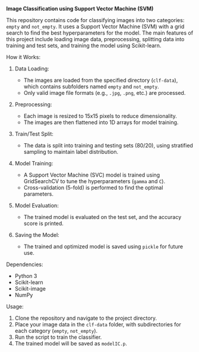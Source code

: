 **Image Classification using Support Vector Machine (SVM)**

This repository contains code for classifying images into two categories: `empty` and `not_empty`. It uses a Support Vector Machine (SVM) with a grid search to find the best hyperparameters for the model. The main features of this project include loading image data, preprocessing, splitting data into training and test sets, and training the model using Scikit-learn.

How it Works:
1. Data Loading:
   - The images are loaded from the specified directory (`clf-data`), which contains subfolders named `empty` and `not_empty`.
   - Only valid image file formats (e.g., `.jpg`, `.png`, etc.) are processed.

2. Preprocessing:
   - Each image is resized to 15x15 pixels to reduce dimensionality.
   - The images are then flattened into 1D arrays for model training.

3. Train/Test Split:
   - The data is split into training and testing sets (80/20), using stratified sampling to maintain label distribution.

4. Model Training:
   - A Support Vector Machine (SVC) model is trained using GridSearchCV to tune the hyperparameters (`gamma` and `C`).
   - Cross-validation (5-fold) is performed to find the optimal parameters.

5. Model Evaluation:
   - The trained model is evaluated on the test set, and the accuracy score is printed.

6. Saving the Model:
   - The trained and optimized model is saved using `pickle` for future use.

Dependencies:
- Python 3
- Scikit-learn
- Scikit-image
- NumPy

Usage:
1. Clone the repository and navigate to the project directory.
2. Place your image data in the `clf-data` folder, with subdirectories for each category (`empty`, `not_empty`).
3. Run the script to train the classifier.
4. The trained model will be saved as `modelIC.p`.

